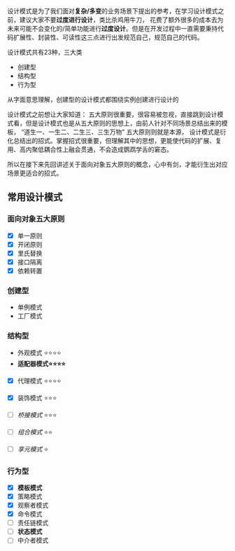 设计模式是为了我们面对**复杂/多变**的业务场景下提出的参考，在学习设计模式之前，建议大家不要**过度进行设计**，类比杀鸡用牛刀， 花费了额外很多的成本去为未来可能不会变化的/简单功能进行**过度设计**。但是在开发过程中一直需要秉持代码扩展性、封装性、可读性这三点进行出发规范自己，规范自己的代码。

设计模式共有23种，三大类

- 创建型
- 结构型
- 行为型

从字面意思理解，创建型的设计模式都围绕实例创建进行设计的

设计模式之前想让大家知道： 五大原则很重要，很容易被忽视，直接跳到设计模式看，但是设计模式也是从五大原则的思想上，由前人针对不同场景总结出来的模板，  “道生一、一生二、二生三、三生万物”  五大原则则就是本源， 设计模式是衍化总结出的招式。掌握招式很重要，但理解其中的思想，更能使代码的扩展、复用、高内聚低耦合性上融会贯通，不会造成鹦鹉学舌的窘态。

所以在接下来先回讲述关于面向对象五大原则的概念，心中有剑，才能衍生出对应场景更适合的招式。

## 常用设计模式

### 面向对象五大原则

- [X] 单一原则
- [X] 开闭原则
- [X] 里氏替换
- [X] 接口隔离
- [X] 依赖转置

### 创建型

- 单例模式
- 工厂模式

### 结构型

- 外观模式    ⭐️⭐️⭐️⭐️
- **适配器模式⭐️⭐️⭐️⭐️**
- [X] 代理模式    ⭐️⭐️⭐️⭐️
- [X] 装饰模式    ⭐️⭐️⭐️

- [ ] _桥接模式_    ⭐️⭐️⭐️

- [ ] _组合模式_    ⭐️⭐️

- [ ] _享元模式_    ⭐️

### 行为型

- [X] **模板模式**
- [X] 策略模式
- [X] 观察者模式
- [X] 命令模式
- [ ] 责任链模式
- [ ] **状态模式**
- [ ] 中介者模式
